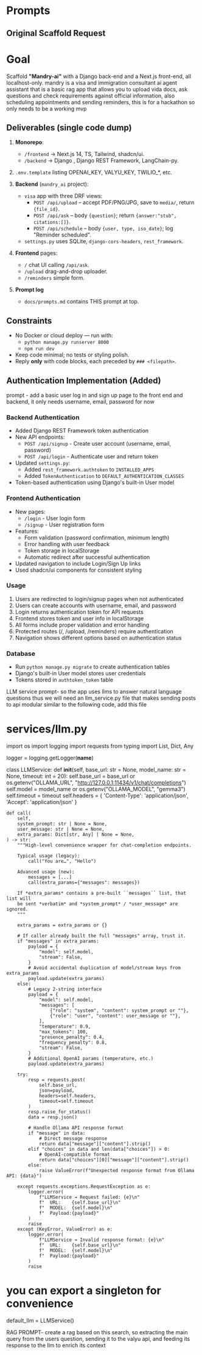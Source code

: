 # Prompts

## Original Scaffold Request

# Goal
Scaffold **"Mandry-ai"** with a Django back-end and a Next.js front-end, all localhost-only. mandry is a visa and immigration consultant ai agent assistant that is a basic rag app that allows you to upload vida docs, ask questions and check requirements against official information, also scheduling appointments and sending reminders, this is for a hackathon so only needs to be a working mvp 

## Deliverables (single code dump)
1. **Monorepo**:
   - `/frontend` → Next.js 14, TS, Tailwind, shadcn/ui.
   - `/backend`  → Django , Django REST Framework, LangChain-py.
2. `.env.template` listing OPENAI_KEY, VALYU_KEY, TWILIO_*, etc.
3. **Backend** (`mandry_ai` project):
   - `visa` app with three DRF views:
     * `POST /api/upload`   – accept PDF/PNG/JPG, save to `media/`, return `{file_id}`.
     * `POST /api/ask`      – body `{question}`; return `{answer:"stub", citations:[]}`.
     * `POST /api/schedule` – body `{user, type, iso_date}`; log "Reminder scheduled".
   - `settings.py` uses SQLite, `django-cors-headers`, `rest_framework`.
4. **Frontend** pages:
   - `/` chat UI calling `/api/ask`.
   - `/upload` drag-and-drop uploader.
   - `/reminders` simple form.

6. **Prompt log**
   - `docs/prompts.md` contains THIS prompt at top.

## Constraints
- No Docker or cloud deploy — run with:
    * `python manage.py runserver 8000`
    * `npm run dev`
- Keep code minimal; no tests or styling polish.
- Reply **only** with code blocks, each preceded by `### <filepath>`. 

## Authentication Implementation (Added)
prompt - add a basic user log in and sign up page to the front end and backend, it only needs username, email, password for now
### Backend Authentication
- Added Django REST Framework token authentication
- New API endpoints:
  * `POST /api/signup` - Create user account (username, email, password)
  * `POST /api/login` - Authenticate user and return token
- Updated `settings.py`:
  * Added `rest_framework.authtoken` to `INSTALLED_APPS`
  * Added `TokenAuthentication` to `DEFAULT_AUTHENTICATION_CLASSES`
- Token-based authentication using Django's built-in User model

### Frontend Authentication
- New pages:
  * `/login` - User login form
  * `/signup` - User registration form
- Features:
  * Form validation (password confirmation, minimum length)
  * Error handling with user feedback
  * Token storage in localStorage
  * Automatic redirect after successful authentication
- Updated navigation to include Login/Sign Up links
- Used shadcn/ui components for consistent styling

### Usage
1. Users are redirected to login/signup pages when not authenticated
2. Users can create accounts with username, email, and password
3. Login returns authentication token for API requests
4. Frontend stores token and user info in localStorage
5. All forms include proper validation and error handling
6. Protected routes (/, /upload, /reminders) require authentication
7. Navigation shows different options based on authentication status

### Database
- Run `python manage.py migrate` to create authentication tables
- Django's built-in User model stores user credentials
- Tokens stored in `authtoken_token` table 


LLM service prompt-
so the app uses llms to answer natural language questions thus we will need an llm_service.py file that makes sending posts to api modular similar to the following code, add this file 

# services/llm.py
import os
import logging
import requests
from typing import List, Dict, Any

logger = logging.getLogger(__name__)

class LLMService:
    def __init__(self,
                 base_url: str = None,
                 model_name: str = None,
                 timeout: int = 20):
        self.base_url = base_url or os.getenv("OLLAMA_URL", "http://127.0.0.1:11434/v1/chat/completions")
        self.model = model_name or os.getenv("OLLAMA_MODEL", "gemma3")
        self.timeout = timeout
        self.headers = {
            'Content-Type': 'application/json',
            'Accept': 'application/json'
        }

    def call(
        self,
        system_prompt: str | None = None,
        user_message: str | None = None,
        extra_params: Dict[str, Any] | None = None,
    ) -> str:
        """High-level convenience wrapper for chat-completion endpoints.

        Typical usage (legacy):
            call("You are…", "Hello")

        Advanced usage (new):
            messages = [...]
            call(extra_params={"messages": messages})

        If *extra_params* contains a pre-built ``messages`` list, that list will
        be sent *verbatim* and *system_prompt* / *user_message* are ignored.
        """

        extra_params = extra_params or {}

        # If caller already built the full "messages" array, trust it.
        if "messages" in extra_params:
            payload = {
                "model": self.model,
                "stream": False,
            }
            # Avoid accidental duplication of model/stream keys from extra_params
            payload.update(extra_params)
        else:
            # Legacy 2-string interface
            payload = {
                "model": self.model,
                "messages": [
                    {"role": "system", "content": system_prompt or ""},
                    {"role": "user", "content": user_message or ""},
                ],
                "temperature": 0.9,
                "max_tokens": 100,
                "presence_penalty": 0.4,
                "frequency_penalty": 0.8,
                "stream": False,
            }
            # Additional OpenAI params (temperature, etc.)
            payload.update(extra_params)

        try:
            resp = requests.post(
                self.base_url, 
                json=payload, 
                headers=self.headers,
                timeout=self.timeout
            )
            resp.raise_for_status()
            data = resp.json()
            
            # Handle Ollama API response format
            if "message" in data:
                # Direct message response
                return data["message"]["content"].strip()
            elif "choices" in data and len(data["choices"]) > 0:
                # OpenAI-compatible format
                return data["choices"][0]["message"]["content"].strip()
            else:
                raise ValueError(f"Unexpected response format from Ollama API: {data}")
                
        except requests.exceptions.RequestException as e:
            logger.error(
                f"LLMService ➔ Request failed: {e}\n"
                f"  URL:    {self.base_url}\n"
                f"  MODEL:  {self.model}\n"
                f"  Payload:{payload}"
            )
            raise
        except (KeyError, ValueError) as e:
            logger.error(
                f"LLMService ➔ Invalid response format: {e}\n"
                f"  URL:    {self.base_url}\n"
                f"  MODEL:  {self.model}\n"
                f"  Payload:{payload}"
            )
            raise

# you can export a singleton for convenience
default_llm = LLMService()

RAG PROMPT-  create a rag based on this search, so extracting the main query from the users question, sending it to the valyu api, and feeding its response to the llm to enrich its context
